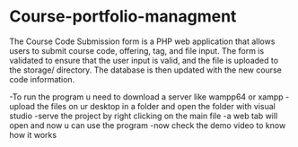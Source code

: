 # Course-portfolio-managment
The Course Code Submission form is a PHP web application that allows users to submit course code, offering, tag, and file input. The form is validated to ensure that the user input is valid, and the file is uploaded to the storage/ directory. The database is then updated with the new course code information.

-To run the program u need to download a server like wampp64 or xampp 
-upload the files on ur desktop in a folder and open the folder with visual studio
-serve the project by right clicking on the main file 
-a web tab will open and now u can use the program
-now check the demo video to know how it works
